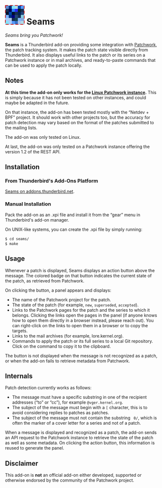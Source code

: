  ![Add-on icon](icons/seams.png) Seams
======================================

_Seams bring you Patchwork!_

**Seams** is a Thunderbird add-on providing some integration with
[Patchwork](http://jk.ozlabs.org/projects/patchwork/), the patch tracking
system. It makes the patch state visible directly from Thunderbird. It also
displays useful links to the patch or its series on a Patchwork instance or in
mail archives, and ready-to-paste commands that can be used to apply the patch
locally.

## Notes

**At this time the add-on only works for the [Linux Patchwork
instance](https://patchwork.kernel.org/).** This is simply because it has not
been tested on other instances, and could maybe be adapted in the future.

On that instance, the add-on has been tested mostly with the “Netdev + BPF”
project. It should work with other projects too, but the accuracy for patch
detection may vary based on the format of the patches submitted to the mailing
lists.

The add-on was only tested on Linux.

At last, the add-on was only tested on a Patchwork instance offering the
version 1.2 of the REST API.

## Installation

### From Thunderbird's Add-Ons Platform

[Seams on addons.thunderbird.net](https://addons.thunderbird.net/thunderbird/addon/seams/).

### Manual Installation

Pack the add-on as an .xpi file and install it from the “gear” menu in
Thunderbird's add-on manager.

On UNIX-like systems, you can create the .xpi file by simply running:

    $ cd seams/
    $ make

## Usage

Whenever a patch is displayed, Seams displays an action button above the
message. The colored badge on that button indicates the current state of the
patch, as retrieved from Patchwork.

On clicking the button, a panel appears and displays:

- The name of the Patchwork project for the patch.
- The state of the patch (for example, `new`, `superseded`, `accepted`).
- Links to the Patchwork pages for the patch and the series to which it
  belongs. Clicking the links open the pages in the panel (if anyone knows how
  to open them directly in a browser instead, please reach out). You can
  right-click on the links to open them in a browser or to copy the targets.
- Links to the mail archives (for example, lore.kernel.org).
- Commands to apply the patch or its full series to a local Git repository.
  Click on the command to copy it to the clipboard.

The button is not displayed when the message is not recognized as a patch, or
when the add-on fails to retrieve metadata from Patchwork.

## Internals

Patch detection currently works as follows:

- The message must have a specific substring in one of the recipient addresses
  (“to” or “cc”), for example `@vger.kernel.org`.
- The subject of the message must begin with a `[` character, this is to avoid
  considering replies to patches as patches.
- The subject of the message must not contain the substring ` 0/`, which is
  often the marker of a cover letter for a series and not of a patch.

When a message is displayed and recognized as a patch, the add-on sends an API
request to the Patchwork instance to retrieve the state of the patch as well as
some metadata. On clicking the action button, this information is reused to
generate the panel.

## Disclaimer

This add-on is **not** an official add-on either developed, supported or
otherwise endorsed by the community of the Patchwork project.
